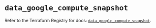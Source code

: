 # `data_google_compute_snapshot`

Refer to the Terraform Registry for docs: [`data_google_compute_snapshot`](https://registry.terraform.io/providers/hashicorp/google/5.45.2/docs/data-sources/compute_snapshot).
